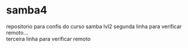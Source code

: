 # samba4
repositorio para confis do curso samba lvl2
segunda linha para verificar remoto...<br>
terceira linha para verificar remoto
